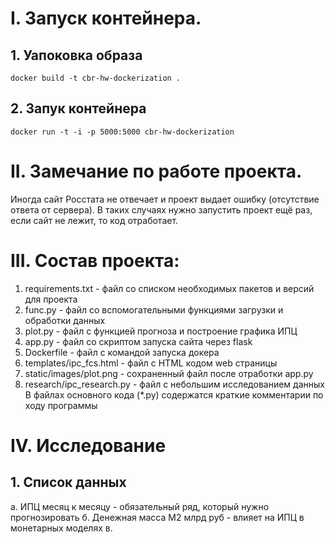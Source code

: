 # I. Запуск контейнера.

## 1. Уапоковка образа
`docker build -t cbr-hw-dockerization .`

## 2. Запук контейнера
`docker run -t -i -p 5000:5000 cbr-hw-dockerization`

# II. Замечание по работе проекта.
Иногда сайт Росстата не отвечает и проект выдает ошибку (отсутствие ответа от сервера). В таких случаях нужно запустить проект ещё раз, если сайт не лежит, то код отработает.

# III. Состав проекта:
1. requirements.txt - файл со списком необходимых пакетов и версий для проекта
2. func.py - файл со вспомогательными функциями загрузки и обработки данных
3. plot.py - файл с функцией прогноза и построение графика ИПЦ
4. app.py - файл со скриптом запуска сайта через flask
5. Dockerfile - файл с командой запуска докера
6. templates/ipc_fcs.html - файл с HTML кодом web страницы
7. static/images/plot.png - сохраненный файл после отработки app.py
8. research/ipc_research.py - файл с небольшим исследованием данных
В файлах основного кода (*.py) содержатся краткие комментарии по ходу программы

 # IV. Исследование
 ## 1. Список данных
 a. ИПЦ месяц к месяцу - обязательный ряд, который нужно прогнозировать
 б. Денежная масса M2 млрд руб - влияет на ИПЦ в монетарных моделях
 в. 
